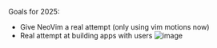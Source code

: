 Goals for 2025:
 - Give NeoVim a real attempt (only using vim motions now)
 - Real attempt at building apps with users 
![image](https://github.com/user-attachments/assets/508713ce-edb8-4ee1-9d1e-dfdb7dccd45c)

